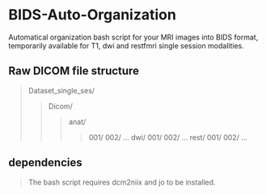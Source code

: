 # BIDS-Auto-Organization

Automatical organization bash script for your MRI images into BIDS format, temporarily available for T1, dwi and restfmri single session modalities.

## Raw DICOM file structure

> Dataset_single_ses/
>> Dicom/
>>> anat/
>>>> 001/
>>>> 002/
>>>> ...
>>> dwi/
>>>> 001/
>>>> 002/
>>>> ...
>>> rest/
>>>> 001/
>>>> 002/
>>>> ...

## dependencies

> The bash script requires dcm2niix and jo to be installed.

